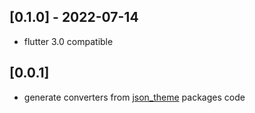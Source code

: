 ## [0.1.0] - 2022-07-14

- flutter 3.0 compatible

## [0.0.1]

* generate converters from [json_theme](https://pub.dev/packages/json_theme) packages code
